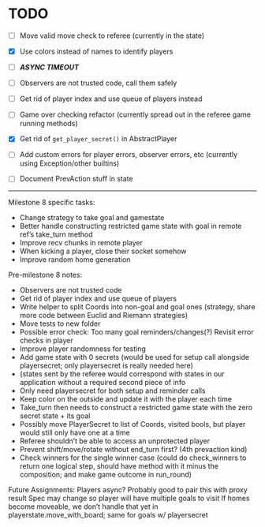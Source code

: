 # TODO

- [ ] Move valid move check to referee (currently in the state)
- [x] Use colors instead of names to identify players
- [ ] **_ASYNC TIMEOUT_**
- [ ] Observers are not trusted code, call them safely
- [ ] Get rid of player index and use queue of players instead
- [ ] Game over checking refactor (currently spread out in the referee game running methods)
- [x] Get rid of `get_player_secret()` in AbstractPlayer
- [ ] Add custom errors for player errors, observer errors, etc (currently using Exception/other builtins)
- [ ] Document PrevAction stuff in state


---


Milestone 8 specific tasks:
- Change strategy to take goal and gamestate
- Better handle constructing restricted game state with goal in remote ref’s take_turn method
- Improve recv chunks in remote player
- When kicking a player, close their socket somehow
- Improve random home generation


Pre-milestone 8 notes:
- Observers are not trusted code
- Get rid of player index and use queue of players
- Write helper to split Coords into non-goal and goal ones (strategy, share more code between Euclid and Riemann strategies)
- Move tests to new folder
- Possible error check: Too many goal reminders/changes(?) Revisit error checks in player
- Improve player randomness for testing
- Add game state with 0 secrets (would be used for setup call alongside playersecret; only playersecret is really needed here)
- (states sent by the referee would correspond with states in our application without a required second piece of info
- Only need playersecret for both setup and reminder calls
- Keep color on the outside and update it with the player each time
- Take_turn then needs to construct a restricted game state with the zero secret state + its goal
- Possibly move PlayerSecret to list of Coords, visited bools, but player would still only have one at a time
- Referee shouldn’t be able to access an unprotected player
- Prevent shift/move/rotate without end_turn first? (4th prevaction kind)
- Check winners for the single winner case (could do check_winners to return one logical step, should have method with it minus the composition; and make game outcome in run_round)

Future Assignments:
Players async? Probably good to pair this with proxy result
Spec may change so player will have multiple goals to visit
If homes become moveable, we don’t handle that yet in playerstate.move_with_board; same for goals w/ playersecret


